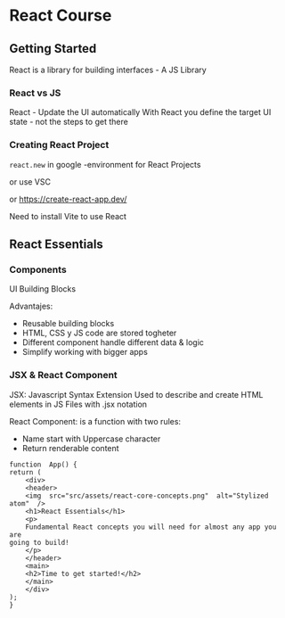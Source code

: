 # React Course

## Getting Started

React is a library for building interfaces - A JS Library

### React vs JS

React - Update the UI automatically
With React you define the target UI state - not the steps to get there

### Creating React Project

`react.new` in google -environment for React Projects

or use VSC 

or https://create-react-app.dev/

Need to install Vite to use React

## React Essentials

### Components

UI Building Blocks

Advantajes:

 - Reusable building blocks
 - HTML, CSS y JS code are stored togheter
 - Different component handle different data & logic
 - Simplify working with bigger apps

### JSX & React Component

JSX: Javascript Syntax Extension
Used to describe and create HTML elements in JS
Files with .jsx notation

React Component: is a function with two rules:

 - Name start with Uppercase character
 - Return renderable content

````
function  App() {
return (
	<div>
	<header>
	<img  src="src/assets/react-core-concepts.png"  alt="Stylized atom"  />
	<h1>React Essentials</h1>
	<p>
	Fundamental React concepts you will need for almost any app you are
going to build!
	</p>
	</header>
	<main>
	<h2>Time to get started!</h2>
	</main>
	</div>
);
}
````

<!--stackedit_data:
eyJoaXN0b3J5IjpbMjE0NTY3NTA3OSwxOTMzNTEyNzk5LC05MT
g2MTYwMDIsOTQ2NTIzODQ1LC0xOTM0MjEyNjk2LDE0NjIzMjA4
NDQsLTU4MjE3ODU3NywtMTcyMTA1NTUyMCwtNjI4Mzc5MDI2LC
05OTQ2ODAyNDZdfQ==
-->